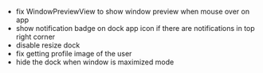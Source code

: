 - fix WindowPreviewView to show window preview when mouse over on app
- show notification badge on dock app icon if there are notifications in top right corner
- disable resize dock
- fix getting profile image of the user
- hide the dock when window is maximized mode
